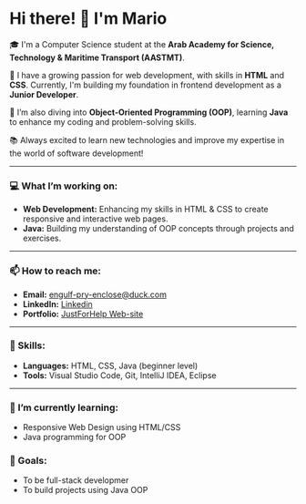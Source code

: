 # Hi there! 👋 I'm Mario 

🎓 I'm a Computer Science student at the **Arab Academy for Science, Technology & Maritime Transport (AASTMT)**.

🔧 I have a growing passion for web development, with skills in **HTML** and **CSS**. Currently, I'm building my foundation in frontend development as a **Junior Developer**.

🚀 I’m also diving into **Object-Oriented Programming (OOP)**, learning **Java** to enhance my coding and problem-solving skills.

📚 Always excited to learn new technologies and improve my expertise in the world of software development!

---

### 💻 What I’m working on:
- **Web Development:** Enhancing my skills in HTML & CSS to create responsive and interactive web pages.
- **Java:** Building my understanding of OOP concepts through projects and exercises.

---

### 📫 How to reach me:
- **Email:** [engulf-pry-enclose@duck.com](engulf-pry-enclose@duck.com)
- **LinkedIn:** [Linkedin](https://www.linkedin.com/in/mario-maged-dev/)
- **Portfolio:** [JustForHelp Web-site](https://mariojtr.github.io/JUSTforHELP/)

---

### 🚀 Skills:
- **Languages:** HTML, CSS, Java (beginner level)
- **Tools:** Visual Studio Code, Git, IntelliJ IDEA, Eclipse

---

### 🌱 I’m currently learning:
- Responsive Web Design using HTML/CSS
- Java programming for OOP

### 🌟 Goals:
- To be full-stack developmer
- To build projects using Java OOP
